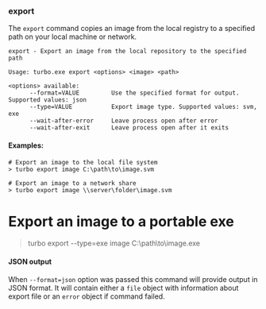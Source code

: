 ### export

The `export` command copies an image from the local registry to a specified path on your local machine or network. 

```
export - Export an image from the local repository to the specified path

Usage: turbo.exe export <options> <image> <path>

<options> available:
      --format=VALUE         Use the specified format for output. Supported values: json
      --type=VALUE           Export image type. Supported values: svm, exe
      --wait-after-error     Leave process open after error
      --wait-after-exit      Leave process open after it exits
```

#### Examples:

```
# Export an image to the local file system
> turbo export image C:\path\to\image.svm

# Export an image to a network share
> turbo export image \\server\folder\image.svm
```

# Export an image to a portable exe
> turbo export --type=exe image C:\path\to\image.exe

#### JSON output

When `--format=json` option was passed this command will provide output in JSON format. It will contain either a `file` object with information about export file or an `error` object if command failed.